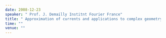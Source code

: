 ```yaml
---
date: 2008-12-23
speaker: " Prof. J. Demailly Institnt Fourier France"
title: " Approximation of currents and applications to complex geometry"
time: "" 
venue: ""
---
```


